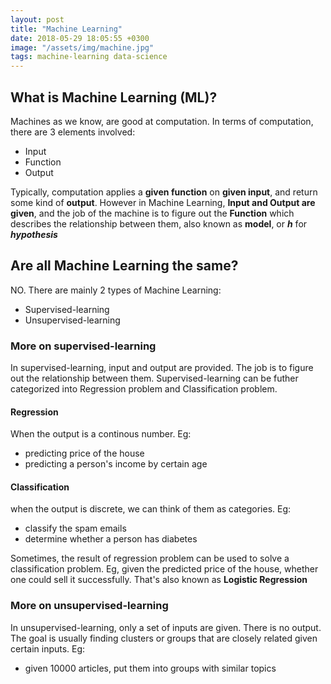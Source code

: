 ```yaml
---
layout: post
title: "Machine Learning"
date: 2018-05-29 18:05:55 +0300
image: "/assets/img/machine.jpg"
tags: machine-learning data-science
---
```


## What is Machine Learning (ML)?

Machines as we know, are good at computation. In terms of computation, there are 3 elements involved:

- Input
- Function
- Output

Typically, computation applies a **given function** on **given input**, and return some kind of **output**. However in Machine Learning, **Input and Output are given**, and the job of the machine is to figure out the **Function** which describes the relationship between them, also known as **model**, or **_h_** for **_hypothesis_**

## Are all Machine Learning the same?

NO. There are mainly 2 types of Machine Learning:
- Supervised-learning
- Unsupervised-learning

### More on supervised-learning
In supervised-learning, input and output are provided. The job is to figure out the relationship between them.
Supervised-learning can be futher categorized into Regression problem and Classification problem.

#### Regression
When the output is a continous number. Eg:

- predicting price of the house
- predicting a person's income by certain age

#### Classification
when the output is discrete, we can think of them as categories. Eg:

- classify the spam emails
- determine whether a person has diabetes

Sometimes, the result of regression problem can be used to solve a classification problem. Eg, given the predicted price of the house, whether one could sell it successfully. That's also known as **Logistic Regression**

### More on unsupervised-learning

In unsupervised-learning, only a set of inputs are given. There is no output.
The goal is usually finding clusters or groups that are closely related given certain inputs. Eg:

- given 10000 articles, put them into groups with similar topics
